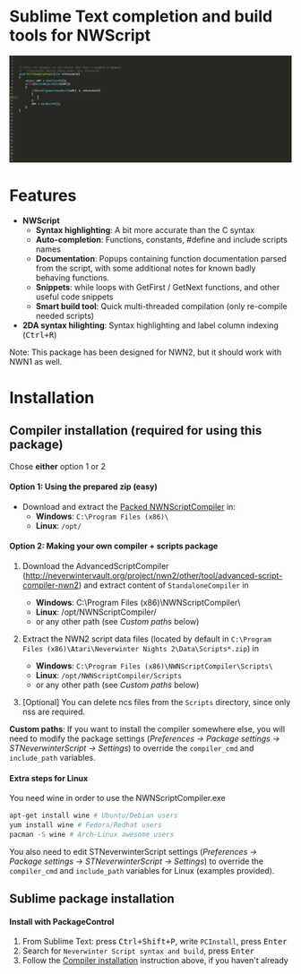 # Sublime Text completion and build tools for NWScript

![animated demo](messages/demo.gif)

# Features

- **NWScript**
    + **Syntax highlighting**: A bit more accurate than the C syntax
    + **Auto-completion**: Functions, constants, #define and include scripts
      names
    + **Documentation**: Popups containing function documentation parsed from
      the script, with some additional notes for known badly behaving
      functions.
    + **Snippets**: while loops with GetFirst / GetNext functions, and other
      useful code snippets
    + **Smart build tool**: Quick multi-threaded compilation (only re-compile
      needed scripts)
- **2DA syntax hilighting**: Syntax highlighting and label column indexing
  (<kbd>Ctrl+R</kbd>)

Note: This package has been designed for NWN2, but it should work with NWN1 as
well.

# Installation

## Compiler installation (required for using this package)

Chose **either** option 1 or 2

#### Option 1: Using the prepared zip (easy)
- Download and extract the [Packed
  NWNScriptCompiler](https://github.com/CromFr/STNeverwinterScript/releases/download/NWNScriptCompiler140705/NWNScriptCompiler.zip)
  in:
    - **Windows**: `C:\Program Files (x86)\`
    - **Linux**: `/opt/`


#### Option 2: Making your own compiler + scripts package

1. Download the AdvancedScriptCompiler
  (http://neverwintervault.org/project/nwn2/other/tool/advanced-script-compiler-nwn2)
  and extract content of `StandaloneCompiler` in
    + **Windows**: C:\Program Files (x86)\NWNScriptCompiler\
    + **Linux**: /opt/NWNScriptCompiler/
    + or any other path (see _Custom paths_ below)

2. Extract the NWN2 script data files (located by default in `C:\Program Files
  (x86)\Atari\Neverwinter Nights 2\Data\Scripts*.zip`) in
    - **Windows**: `C:\Program Files (x86)\NWNScriptCompiler\Scripts\`
    - **Linux**: `/opt/NWNScriptCompiler/Scripts`
    + or any other path (see _Custom paths_ below)

3. [Optional] You can delete ncs files from the `Scripts` directory, since only
   nss are required.

**Custom paths**: If you want to install the compiler somewhere else, you will
need to modify the package settings (_Preferences -> Package settings ->
STNeverwinterScript -> Settings_) to override the `compiler_cmd` and
`include_path` variables.

#### Extra steps for Linux
You need wine in order to use the NWNScriptCompiler.exe
```bash
apt-get install wine # Ubuntu/Debian users
yum install wine # Fedora/Redhat users
pacman -S wine # Arch-Linux awesome users
```

You also need to edit STNeverwinterScript settings (_Preferences -> Package
settings -> STNeverwinterScript -> Settings_) to override the `compiler_cmd`
and `include_path` variables for Linux (examples provided).


## Sublime package installation

#### Install with PackageControl
1. From Sublime Text: press <kbd>Ctrl+Shift+P</kbd>, write `PCInstall`, press <kbd>Enter</kbd>
2. Search for `Neverwinter Script syntax and build`, press <kbd>Enter</kbd>
3. Follow the [Compiler installation](#Compiler-installation) instruction
  above, if you haven't already
